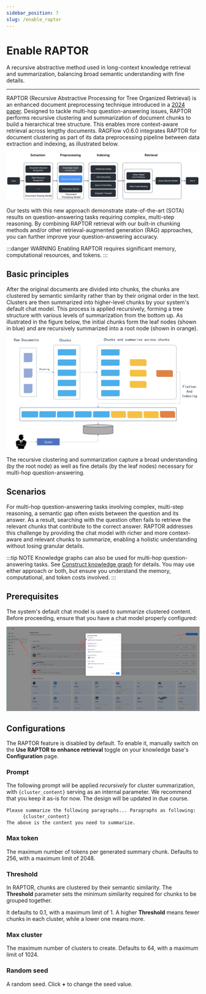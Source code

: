 ```yaml
---
sidebar_position: 7
slug: /enable_raptor
---
```


# Enable RAPTOR

A recursive abstractive method used in long-context knowledge retrieval and summarization, balancing broad semantic understanding with fine details.

---

RAPTOR (Recursive Abstractive Processing for Tree Organized Retrieval) is an enhanced document preprocessing technique introduced in a [2024 paper](https://arxiv.org/html/2401.18059v1). Designed to tackle multi-hop question-answering issues, RAPTOR performs recursive clustering and summarization of document chunks to build a hierarchical tree structure. This enables more context-aware retrieval across lengthy documents. RAGFlow v0.6.0 integrates RAPTOR for document clustering as part of its data preprocessing pipeline between data extraction and indexing, as illustrated below.

![document_clustering](https://raw.githubusercontent.com/infiniflow/ragflow-docs/main/images/document_clustering_as_preprocessing.jpg)

Our tests with this new approach demonstrate state-of-the-art (SOTA) results on question-answering tasks requiring complex, multi-step reasoning. By combining RAPTOR retrieval with our built-in chunking methods and/or other retrieval-augmented generation (RAG) approaches, you can further improve your question-answering accuracy.

:::danger WARNING
Enabling RAPTOR requires significant memory, computational resources, and tokens.
:::

## Basic principles

After the original documents are divided into chunks, the chunks are clustered by semantic similarity rather than by their original order in the text. Clusters are then summarized into higher-level chunks by your system's default chat model. This process is applied recursively, forming a tree structure with various levels of summarization from the bottom up. As illustrated in the figure below, the initial chunks form the leaf nodes (shown in blue) and are recursively summarized into a root node (shown in orange).

![raptor](https://raw.githubusercontent.com/infiniflow/ragflow-docs/main/images/clustering_and_summarizing.jpg)

The recursive clustering and summarization capture a broad understanding (by the root node) as well as fine details (by the leaf nodes) necessary for multi-hop question-answering.

## Scenarios

For multi-hop question-answering tasks involving complex, multi-step reasoning, a semantic gap often exists between the question and its answer. As a result, searching with the question often fails to retrieve the relevant chunks that contribute to the correct answer. RAPTOR addresses this challenge by providing the chat model with richer and more context-aware and relevant chunks to summarize, enabling a holistic understanding without losing granular details.

:::tip NOTE
Knowledge graphs can also be used for multi-hop question-answering tasks. See [Construct knowledge graph](./construct_knowledge_graph.md) for details. You may use either approach or both, but ensure you understand the memory, computational, and token costs involved.
:::

## Prerequisites

The system's default chat model is used to summarize clustered content. Before proceeding, ensure that you have a chat model properly configured:

![Set default models](https://raw.githubusercontent.com/infiniflow/ragflow-docs/main/images/set_default_models.jpg)

## Configurations

The RAPTOR feature is disabled by default. To enable it, manually switch on the **Use RAPTOR to enhance retrieval** toggle on your knowledge base's **Configuration** page.

### Prompt

The following prompt will be applied *recursively* for cluster summarization, with `{cluster_content}` serving as an internal parameter. We recommend that you keep it as-is for now. The design will be updated in due course.

```
Please summarize the following paragraphs... Paragraphs as following:
      {cluster_content}
The above is the content you need to summarize.
```

### Max token

The maximum number of tokens per generated summary chunk. Defaults to 256, with a maximum limit of 2048.

### Threshold

In RAPTOR, chunks are clustered by their semantic similarity. The **Threshold** parameter sets the minimum similarity required for chunks to be grouped together.

It defaults to 0.1, with a maximum limit of 1. A higher **Threshold** means fewer chunks in each cluster, while a lower one means more.

### Max cluster

The maximum number of clusters to create. Defaults to 64, with a maximum limit of 1024.

### Random seed

A random seed. Click **+** to change the seed value.
